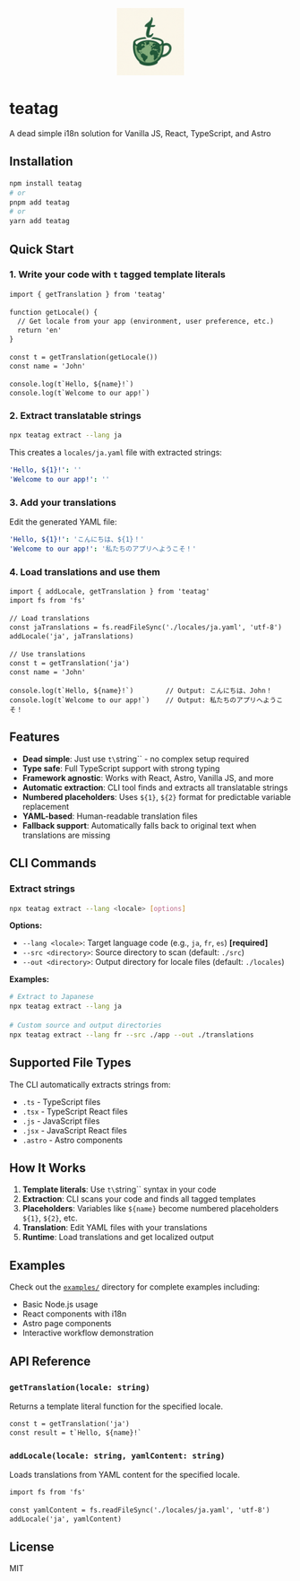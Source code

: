<p align="center">
  <img src="logo.png" alt="teatag logo" width="120" />
</p>

# teatag

A dead simple i18n solution for Vanilla JS, React, TypeScript, and Astro

## Installation

```bash
npm install teatag
# or
pnpm add teatag
# or
yarn add teatag
```

## Quick Start

### 1. Write your code with `t` tagged template literals

```tsx
import { getTranslation } from 'teatag'

function getLocale() {
  // Get locale from your app (environment, user preference, etc.)
  return 'en'
}

const t = getTranslation(getLocale())
const name = 'John'

console.log(t`Hello, ${name}!`)
console.log(t`Welcome to our app!`)
```

### 2. Extract translatable strings

```bash
npx teatag extract --lang ja
```

This creates a `locales/ja.yaml` file with extracted strings:

```yaml
'Hello, ${1}!': ''
'Welcome to our app!': ''
```

### 3. Add your translations

Edit the generated YAML file:

```yaml
'Hello, ${1}!': 'こんにちは、${1}！'
'Welcome to our app!': '私たちのアプリへようこそ！'
```

### 4. Load translations and use them

```tsx
import { addLocale, getTranslation } from 'teatag'
import fs from 'fs'

// Load translations
const jaTranslations = fs.readFileSync('./locales/ja.yaml', 'utf-8')
addLocale('ja', jaTranslations)

// Use translations
const t = getTranslation('ja')
const name = 'John'

console.log(t`Hello, ${name}!`)        // Output: こんにちは、John！
console.log(t`Welcome to our app!`)    // Output: 私たちのアプリへようこそ！
```

## Features

- **Dead simple**: Just use `t\`string\`` - no complex setup required
- **Type safe**: Full TypeScript support with strong typing
- **Framework agnostic**: Works with React, Astro, Vanilla JS, and more
- **Automatic extraction**: CLI tool finds and extracts all translatable strings
- **Numbered placeholders**: Uses `${1}`, `${2}` format for predictable variable replacement
- **YAML-based**: Human-readable translation files
- **Fallback support**: Automatically falls back to original text when translations are missing

## CLI Commands

### Extract strings

```bash
npx teatag extract --lang <locale> [options]
```

**Options:**
- `--lang <locale>`: Target language code (e.g., `ja`, `fr`, `es`) **[required]**
- `--src <directory>`: Source directory to scan (default: `./src`)
- `--out <directory>`: Output directory for locale files (default: `./locales`)

**Examples:**
```bash
# Extract to Japanese
npx teatag extract --lang ja

# Custom source and output directories
npx teatag extract --lang fr --src ./app --out ./translations
```

## Supported File Types

The CLI automatically extracts strings from:
- `.ts` - TypeScript files
- `.tsx` - TypeScript React files  
- `.js` - JavaScript files
- `.jsx` - JavaScript React files
- `.astro` - Astro components

## How It Works

1. **Template literals**: Use `t\`string\`` syntax in your code
2. **Extraction**: CLI scans your code and finds all tagged templates
3. **Placeholders**: Variables like `${name}` become numbered placeholders `${1}`, `${2}`, etc.
4. **Translation**: Edit YAML files with your translations
5. **Runtime**: Load translations and get localized output

## Examples

Check out the [`examples/`](./examples/) directory for complete examples including:
- Basic Node.js usage
- React components with i18n
- Astro page components
- Interactive workflow demonstration

## API Reference

### `getTranslation(locale: string)`

Returns a template literal function for the specified locale.

```tsx
const t = getTranslation('ja')
const result = t`Hello, ${name}!`
```

### `addLocale(locale: string, yamlContent: string)`

Loads translations from YAML content for the specified locale.

```tsx
import fs from 'fs'

const yamlContent = fs.readFileSync('./locales/ja.yaml', 'utf-8')
addLocale('ja', yamlContent)
```

## License

MIT
